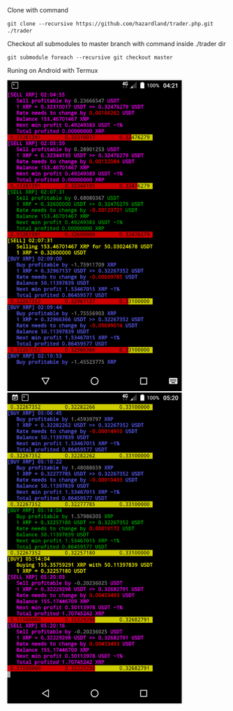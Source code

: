 Clone with command
```
git clone --recursive https://github.com/hazardland/trader.php.git ./trader
```
Checkout all submodules to master branch with command inside ./trader dir
```
git submodule foreach --recursive git checkout master
```
Runing on Android with Termux

<img src="./doc/images/xrp_sell.png" width="400"/>
<img src="./doc/images/xrp_buy.png" width="400"/>
